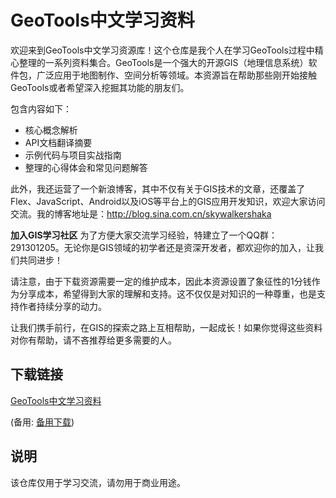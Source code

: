 # GeoTools中文学习资料

欢迎来到GeoTools中文学习资源库！这个仓库是我个人在学习GeoTools过程中精心整理的一系列资料集合。GeoTools是一个强大的开源GIS（地理信息系统）软件包，广泛应用于地图制作、空间分析等领域。本资源旨在帮助那些刚开始接触GeoTools或者希望深入挖掘其功能的朋友们。

包含内容如下：
- 核心概念解析
- API文档翻译摘要
- 示例代码与项目实战指南
- 整理的心得体会和常见问题解答

此外，我还运营了一个新浪博客，其中不仅有关于GIS技术的文章，还覆盖了Flex、JavaScript、Android以及iOS等平台上的GIS应用开发知识，欢迎大家访问交流。我的博客地址是：http://blog.sina.com.cn/skywalkershaka 

**加入GIS学习社区**
为了方便大家交流学习经验，特建立了一个QQ群：291301205。无论你是GIS领域的初学者还是资深开发者，都欢迎你的加入，让我们共同进步！

请注意，由于下载资源需要一定的维护成本，因此本资源设置了象征性的1分钱作为分享成本，希望得到大家的理解和支持。这不仅仅是对知识的一种尊重，也是支持作者持续分享的动力。

让我们携手前行，在GIS的探索之路上互相帮助，一起成长！如果你觉得这些资料对你有帮助，请不吝推荐给更多需要的人。

## 下载链接
[GeoTools中文学习资料](https://pan.quark.cn/s/5c60302c218d) 

(备用: [备用下载](https://pan.baidu.com/s/1SB15hPCkVBBM0BGr7yvsjQ?pwd=1234))

## 说明

该仓库仅用于学习交流，请勿用于商业用途。
